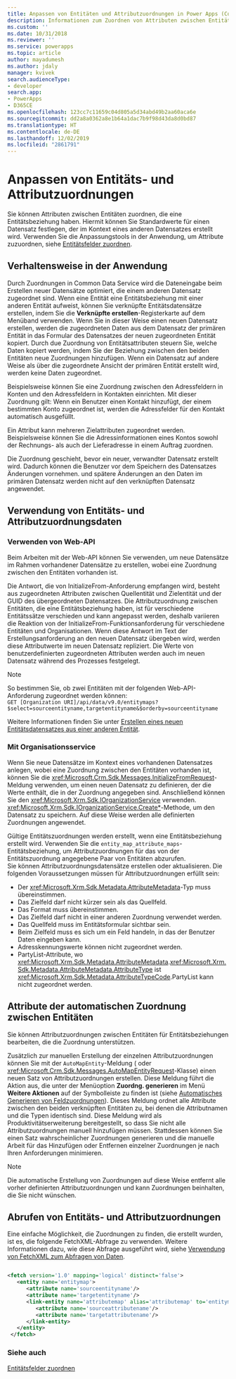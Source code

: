 ```yaml
---
title: Anpassen von Entitäten und Attributzuordnungen in Power Apps (Common Data Service) | Microsoft-Dokumentation
description: Informationen zum Zuordnen von Attributen zwischen Entitäten, die eine Entitätsbeziehung in Power Apps haben. Hiermit können Sie Standardwerte für einen Datensatz festlegen, der im Kontext eines anderen Datensatzes erstellt wird.
ms.custom: ''
ms.date: 10/31/2018
ms.reviewer: ''
ms.service: powerapps
ms.topic: article
author: mayadumesh
ms.author: jdaly
manager: kvivek
search.audienceType:
- developer
search.app:
- PowerApps
- D365CE
ms.openlocfilehash: 123cc7c11659c04d805a5d34abd49b2aa60aca6e
ms.sourcegitcommit: dd2a8a0362a8e1b64a1dac7b9f98d43da8d0bd87
ms.translationtype: HT
ms.contentlocale: de-DE
ms.lasthandoff: 12/02/2019
ms.locfileid: "2861791"
---
```

# <a name="customize-entity-and-attribute-mappings"></a>Anpassen von Entitäts- und Attributzuordnungen

Sie können Attributen zwischen Entitäten zuordnen, die eine Entitätsbeziehung haben. Hiermit können Sie Standardwerte für einen Datensatz festlegen, der im Kontext eines anderen Datensatzes erstellt wird. Verwenden Sie die Anpassungstools in der Anwendung, um Attribute zuzuordnen, siehe [Entitätsfelder zuordnen](../../maker/common-data-service/map-entity-fields.md).

<a name="bkmk_BehaviorintheApplication"></a>

## <a name="behavior-in-the-application"></a>Verhaltensweise in der Anwendung

 Durch Zuordnungen in Common Data Service wird die Dateneingabe beim Erstellen neuer Datensätze optimiert, die einem anderen Datensatz zugeordnet sind. Wenn eine Entität eine Entitätsbeziehung mit einer anderen Entität aufweist, können Sie verknüpfte Entitätsdatensätze erstellen, indem Sie die **Verknüpfte erstellen**-Registerkarte auf dem Menüband verwenden. Wenn Sie in dieser Weise einen neuen Datensatz erstellen, werden die zugeordneten Daten aus dem Datensatz der primären Entität in das Formular des Datensatzes der neuen zugeordneten Entität kopiert. Durch due Zuordnung von Entitätsattributen steuern Sie, welche Daten kopiert werden, indem Sie der Beziehung zwischen den beiden Entitäten neue Zuordnungen hinzufügen. Wenn ein Datensatz auf andere Weise als über die zugeordnete Ansicht der primären Entität erstellt wird, werden keine Daten zugeordnet.  

 Beispielsweise können Sie eine Zuordnung zwischen den Adressfeldern in Konten und den Adressfeldern in Kontakten einrichten. Mit dieser Zuordnung gilt: Wenn ein Benutzer einen Kontakt hinzufügt, der einem bestimmten Konto zugeordnet ist, werden die Adressfelder für den Kontakt automatisch ausgefüllt.  

 Ein Attribut kann mehreren Zielattributen zugeordnet werden. Beispielsweise können Sie die Adressinformationen eines Kontos sowohl der Rechnungs- als auch der Lieferadresse in einem Auftrag zuordnen.  

 Die Zuordnung geschieht, bevor ein neuer, verwandter Datensatz erstellt wird. Dadurch können die Benutzer vor dem Speichern des Datensatzes Änderungen vornehmen. und spätere Änderungen an den Daten im primären Datensatz werden nicht auf den verknüpften Datensatz angewendet.  

<a name="bkmk_UsingEntityandAttributeMappingData"></a>

## <a name="using-entity-and-attribute-mapping-data"></a>Verwendung von Entitäts- und Attributzuordnungsdaten

### <a name="using-web-api"></a>Verwenden von Web-API

Beim Arbeiten mit der Web-API können Sie <xref href="Microsoft.Dynamics.CRM.InitializeFrom?text=InitializeFrom Function" /> verwenden, um neue Datensätze im Rahmen vorhandener Datensätze zu erstellen, wobei eine Zuordnung zwischen den Entitäten vorhanden ist. 

Die Antwort, die von InitializeFrom-Anforderung empfangen wird, besteht aus zugeordneten Attributen zwischen Quellentität und Zielentität und der GUID des übergeordneten Datensatzes. Die Attributzuordnung zwischen Entitäten, die eine Entitätsbeziehung haben, ist für verschiedene Entitätssätze verschieden und kann angepasst werden, deshalb variieren die Reaktion von der InitializeFrom-Funktionsanforderung für verschiedene Entitäten und Organisationen. Wenn diese Antwort im Text der Erstellungsanforderung an den neuen Datensatz übergeben wird, werden diese Attributwerte im neuen Datensatz repliziert. Die Werte von benutzerdefinierten zugeordneten Attributen werden auch im neuen Datensatz während des Prozesses festgelegt.

> [!NOTE] 
> So bestimmen Sie, ob zwei Entitäten mit der folgenden Web-API-Anforderung zugeordnet werden können:<br/>`GET [Organization URI]/api/data/v9.0/entitymaps?$select=sourceentityname,targetentityname&$orderby=sourceentityname`

Weitere Informationen finden Sie unter [Erstellen eines neuen Entitätsdatensatzes aus einer anderen Entität](webapi/create-entity-web-api.md#create-a-new-entity-record-from-another-entity).

### <a name="using-organization-service"></a>Mit Organisationsservice

 Wenn Sie neue Datensätze im Kontext eines vorhandenen Datensatzes anlegen, wobei eine Zuordnung zwischen den Entitäten vorhanden ist, können Sie die <xref:Microsoft.Crm.Sdk.Messages.InitializeFromRequest>-Meldung verwenden, um einen neuen Datensatz zu definieren, der die Werte enthält, die in der Zuordnung angegeben sind. Anschließend können Sie den <xref:Microsoft.Xrm.Sdk.IOrganizationService> verwenden.
 <xref:Microsoft.Xrm.Sdk.IOrganizationService.Create*>-Methode, um den Datensatz zu speichern. Auf diese Weise werden alle definierten Zuordnungen angewendet.  

 Gültige Entitätszuordnungen werden erstellt, wenn eine Entitätsbeziehung erstellt wird. Verwenden Sie die `entity_map_attribute_maps`-Entitätsbeziehung, um Attributzuordnungen für das von der Entitätszuordnung angegebene Paar von Entitäten abzurufen.  
 Sie können Attributzuordnungsdatensätze erstellen oder aktualisieren. Die folgenden Voraussetzungen müssen für Attributzuordnungen erfüllt sein:  
- Der <xref:Microsoft.Xrm.Sdk.Metadata.AttributeMetadata>-Typ muss übereinstimmen.
- Das Zielfeld darf nicht kürzer sein als das Quellfeld.
- Das Format muss übereinstimmen.
- Das Zielfeld darf nicht in einer anderen Zuordnung verwendet werden.
- Das Quellfeld muss im Entitätsformular sichtbar sein.
- Beim Zielfeld muss es sich um ein Feld handeln, in das der Benutzer Daten eingeben kann.
- Adresskennungswerte können nicht zugeordnet werden.
- PartyList-Attribute, wo <xref:Microsoft.Xrm.Sdk.Metadata.AttributeMetadata>.<xref:Microsoft.Xrm.Sdk.Metadata.AttributeMetadata.AttributeType> ist <xref:Microsoft.Xrm.Sdk.Metadata.AttributeTypeCode>.PartyList kann nicht zugeordnet werden.

<a name="bkmk_Automapping"></a>

## <a name="auto-mapping-attributes-between-entities"></a>Attribute der automatischen Zuordnung zwischen Entitäten

 Sie können Attributzuordnungen zwischen Entitäten für Entitätsbeziehungen bearbeiten, die die Zuordnung unterstützen. 

 Zusätzlich zur manuellen Erstellung der einzelnen Attributzuordnungen können Sie mit der `AutoMapEntity`-Meldung (<xref href="Microsoft.Dynamics.CRM.AutoMapEntity?text=AutoMapEntity Action" /> oder <xref:Microsoft.Crm.Sdk.Messages.AutoMapEntityRequest>-Klasse) einen neuen Satz von Attributzuordnungen erstellen. Diese Meldung führt die Aktion aus, die unter der Menüoption **Zuordng. generieren** im Menü **Weitere Aktionen** auf der Symbolleiste zu finden ist (siehe [Automatisches Generieren von Feldzuordnungen](../../maker/common-data-service/map-entity-fields.md#automatically-generate-field-mappings)). Dieses Meldung ordnet alle Attribute zwischen den beiden verknüpften Entitäten zu, bei denen die Attributnamen und die Typen identisch sind. Diese Meldung wird als Produktivitätserweiterung bereitgestellt, so dass Sie nicht alle Attributzuordnungen manuell hinzufügen müssen. Stattdessen können Sie einen Satz wahrscheinlicher Zuordnungen generieren und die manuelle Arbeit für das Hinzufügen oder Entfernen einzelner Zuordnungen je nach Ihren Anforderungen minimieren. 

> [!NOTE]
> Die automatische Erstellung von Zuordnungen auf diese Weise entfernt alle vorher definierten Attributzuordnungen und kann Zuordnungen beinhalten, die Sie nicht wünschen.  

<a name="BKMK_mapping"></a>

## <a name="retrieve-the-entity-and-attribute-mappings"></a>Abrufen von Entitäts- und Attributzuordnungen

 Eine einfache Möglichkeit, die Zuordnungen zu finden, die erstellt wurden, ist es, die folgende FetchXML-Abfrage zu verwenden. Weitere Informationen dazu, wie diese Abfrage ausgeführt wird, siehe [Verwendung von FetchXML zum Abfragen von Daten](use-fetchxml-construct-query.md).

```xml

<fetch version='1.0' mapping='logical' distinct='false'>
   <entity name='entitymap'>
      <attribute name='sourceentityname'/>
      <attribute name='targetentityname'/>
      <link-entity name='attributemap' alias='attributemap' to='entitymapid' from='entitymapid' link-type='inner'>
         <attribute name='sourceattributename'/>
         <attribute name='targetattributename'/>
      </link-entity>
   </entity>
 </fetch>
```

### <a name="see-also"></a>Siehe auch

 [Entitätsfelder zuordnen](../../maker/common-data-service/map-entity-fields.md)